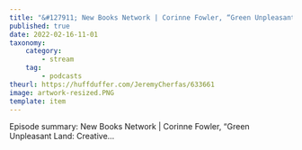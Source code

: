 ```yaml
---
title: "&#127911; New Books Network | Corinne Fowler, “Green Unpleasant Land: Creative…"
published: true
date: 2022-02-16-11-01
taxonomy:
    category:
        - stream
    tag:
        - podcasts
theurl: https://huffduffer.com/JeremyCherfas/633661
image: artwork-resized.PNG
template: item
---
```


Episode summary: New Books Network | Corinne Fowler, “Green Unpleasant Land: Creative…
